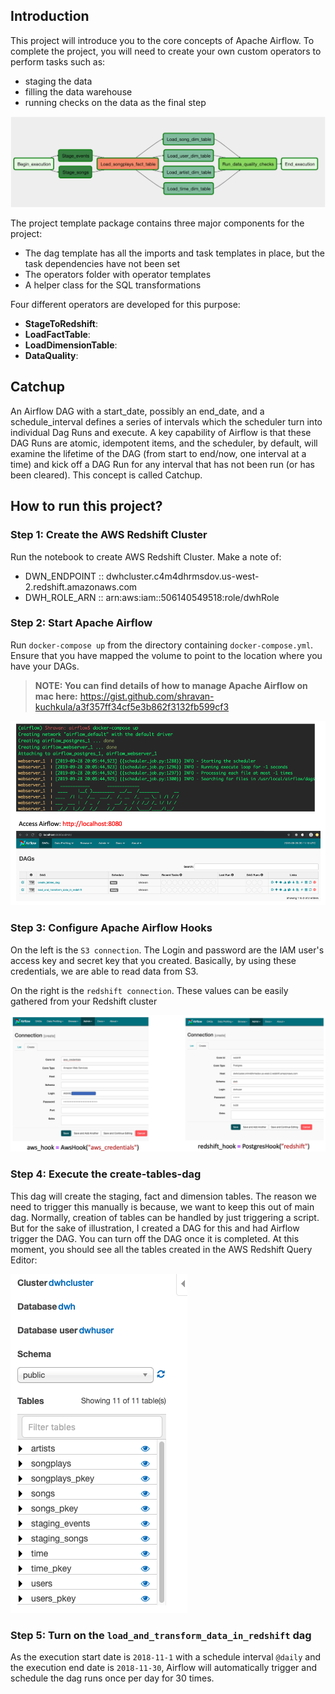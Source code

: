 
## Introduction
This project will introduce you to the core concepts of Apache Airflow. To complete the project, you will need to create your own custom operators to perform tasks such as:
- staging the data
- filling the data warehouse
- running checks on the data as the final step

![dag](images/dag.png)

The project template package contains three major components for the project:

- The dag template has all the imports and task templates in place, but the task dependencies have not been set
- The operators folder with operator templates
- A helper class for the SQL transformations

Four different operators are developed for this purpose:
- **StageToRedshift**: 
- **LoadFactTable**:
- **LoadDimensionTable**:
- **DataQuality**:


## Catchup
An Airflow DAG with a start_date, possibly an end_date, and a schedule_interval defines a series of intervals which the scheduler turn into individual Dag Runs and execute. A key capability of Airflow is that these DAG Runs are atomic, idempotent items, and the scheduler, by default, will examine the lifetime of the DAG (from start to end/now, one interval at a time) and kick off a DAG Run for any interval that has not been run (or has been cleared). This concept is called Catchup.

## How to run this project?
### Step 1: Create the AWS Redshift Cluster
Run the notebook to create AWS Redshift Cluster. Make a note of:
- DWN_ENDPOINT ::  dwhcluster.c4m4dhrmsdov.us-west-2.redshift.amazonaws.com
- DWH_ROLE_ARN ::  arn:aws:iam::506140549518:role/dwhRole

### Step 2: Start Apache Airflow 
Run `docker-compose up` from the directory containing `docker-compose.yml`. Ensure that you have mapped the volume to point to the location where you have your DAGs.

> **NOTE: You can find details of how to manage Apache Airflow on mac here:** https://gist.github.com/shravan-kuchkula/a3f357ff34cf5e3b862f3132fb599cf3

![start_airflow](images/start_airflow.png)

### Step 3: Configure Apache Airflow Hooks
On the left is the `S3 connection`. The Login and password are the IAM user's access key and secret key that you created. Basically, by using these credentials, we are able to read data from S3.

On the right is the `redshift connection`. These values can be easily gathered from your Redshift cluster

![connections](images/connections.png)

### Step 4: Execute the create-tables-dag
This dag will create the staging, fact and dimension tables. The reason we need to trigger this manually is because, we want to keep this out of main dag. Normally, creation of tables can be handled by just triggering a script. But for the sake of illustration, I created a DAG for this and had Airflow trigger the DAG. You can turn off the DAG once it is completed. At this moment, you should see all the tables created in the AWS Redshift Query Editor:

![tables](images/tables.png)

### Step 5: Turn on the `load_and_transform_data_in_redshift` dag
As the execution start date is `2018-11-1` with a schedule interval `@daily` and the execution end date is `2018-11-30`, Airflow will automatically trigger and schedule the dag runs once per day for 30 times.
